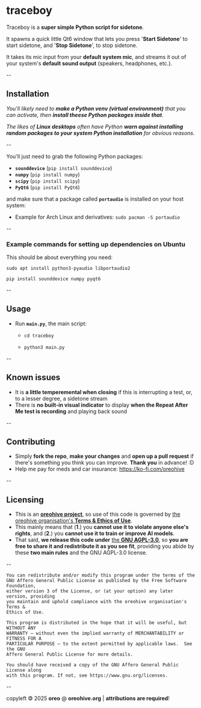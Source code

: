 # traceboy

Traceboy is a **super simple Python script for sidetone**.

It spawns a quick little Qt6 window that lets you press '**Start Sidetone**' to start sidetone, and '**Stop Sidetone**', to stop sidetone.

It takes its mic input from your **default system mic**, and streams it out of your system's **default sound output** (speakers, headphones, etc.).

--

## Installation

*You'll likely need to **make a Python venv (virtual environment)** that you can activate, then **install theese Python packages inside that**.*

*The likes of **Linux desktops** often have Python **warn against installing random packages to your system Python installation** for obvious reasons.*

--

You'll just need to grab the following Python packages:
- **`sounddevice`** (```pip install sounddevice```)
- **`numpy`** (```pip install numpy```)
- **`scipy`** (```pip install scipy```)
- **`PyQt6`** (```pip install PyQt6```)

and make sure that a package called **`portaudio`** is installed on your host system:
- Example for Arch Linux and derivatives: ```sudo pacman -S portaudio```

--

### Example commands for setting up dependencies on Ubuntu
This should be about everything you need:

```sudo apt install python3-pyaudio libportaudio2```

```pip install sounddevice numpy pyqt6```

--

## Usage

- Run **`main.py`**, the main script:

  - ```cd traceboy```

  - ```python3 main.py```

--

## Known issues

- It is **a little temperemental when closing** if this is interrupting a test, or, to a lesser degree, a sidetone stream
- There is **no built-in visual indicator** to display **when the Repeat After Me test is recording** and playing back sound

--

## Contributing

- Simply **fork the repo**, **make your changes** and **open up a pull request** if there's something you think you can improve. **Thank you** in advance! :D
- Help me pay for meds and car insurance: https://ko-fi.com/oreohive

--

## Licensing

- This is an [**oreohive project**](https://www.oreohive.org/onboarding), so use of this code is governed by [the oreohive organisation's **Terms & Ethics of Use**](https://www.oreohive.org/onboarding).
- This mainly means that (**1**.) you **cannot use it to violate anyone else's rights**, and (**2**.) you **cannot use it to train or improve AI models**.
- That said, **we release this code under** [the **GNU AGPL-3.0**](https://www.gnu.org/licenses/agpl-3.0.en.html), so **you are free to share it and redistribute it as you see fit**, providing you abide by these **two main rules** and the GNU AGPL-3.0 license.

--

```
You can redistribute and/or modify this program under the terms of the
GNU Affero General Public License as published by the Free Software Foundation,
either version 3 of the License, or (at your option) any later version, providing
you maintain and uphold compliance with the oreohive organisation's Terms &
Ethics of Use.

This program is distributed in the hope that it will be useful, but WITHOUT ANY
WARRANTY — without even the implied warranty of MERCHANTABILITY or FITNESS FOR A
PARTICULAR PURPOSE — to the extent permitted by applicable laws.  See the GNU
Affero General Public License for more details.

You should have received a copy of the GNU Affero General Public License along
with this program. If not, see https://www.gnu.org/licenses.
```

--

copyleft 🄯 2025 **oreo**  @ **oreohive.org** | **attributions are required**!
